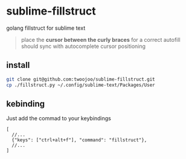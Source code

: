 # sublime-fillstruct
golang fillstruct for sublime text

> place the **cursor between the curly braces** for a correct autofill
> should sync with autocomplete cursor positioning

## install

```bash
git clone git@github.com:twoojoo/sublime-fillstruct.git
cp ./fillstruct.py ~/.config/sublime-text/Packages/User
```

## kebinding

Just add the commad to your keybindings
```json5
[
  //...
  {"keys": ["ctrl+alt+f"], "command": "fillstruct"},
  //...
]
```
